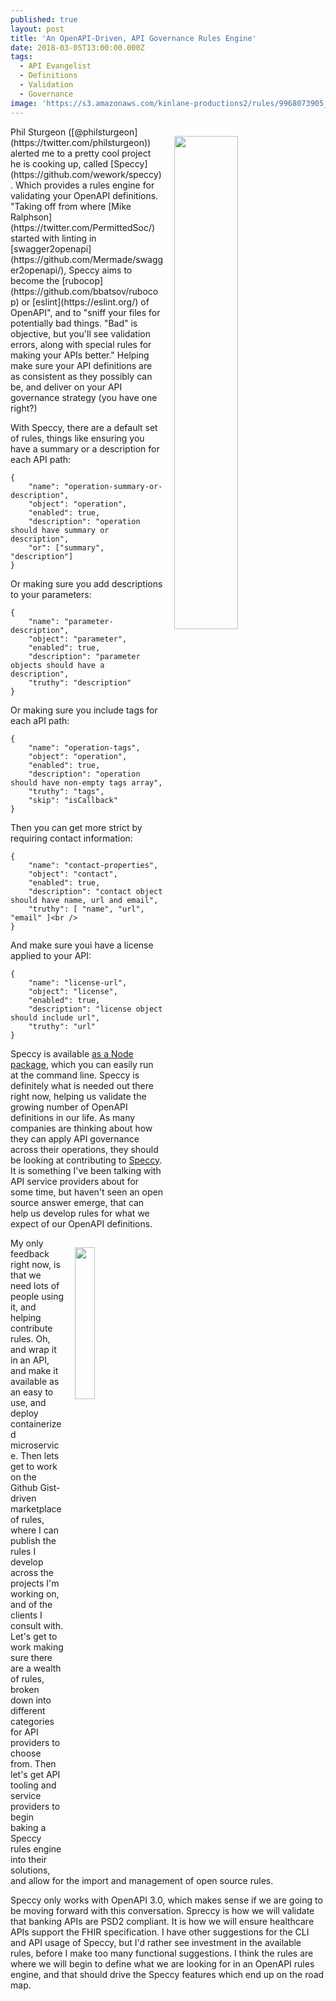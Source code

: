 ```yaml
---
published: true
layout: post
title: 'An OpenAPI-Driven, API Governance Rules Engine'
date: 2018-03-05T13:00:00.000Z
tags:
  - API Evangelist
  - Definitions
  - Validation
  - Governance
image: 'https://s3.amazonaws.com/kinlane-productions2/rules/9968073905_95ce575233_z.jpg'
---
```

<p><img src="https://s3.amazonaws.com/kinlane-productions2/rules/9968073905_95ce575233_z.jpg" align="right" width="45%" style="padding: 15px;" /></p>Phil Sturgeon ([@philsturgeon](https://twitter.com/philsturgeon)) alerted me to a pretty cool project he is cooking up, called [Speccy](https://github.com/wework/speccy). Which provides a rules engine for validating your OpenAPI definitions. "Taking off from where [Mike Ralphson](https://twitter.com/PermittedSoc/) started with linting in [swagger2openapi](https://github.com/Mermade/swagger2openapi/), Speccy aims to become the [rubocop](https://github.com/bbatsov/rubocop) or [eslint](https://eslint.org/) of OpenAPI", and to "sniff your files for potentially bad things. "Bad" is objective, but you'll see validation errors, along with special rules for making your APIs better." Helping make sure your API definitions are as consistent as they possibly can be, and deliver on your API governance strategy (you have one right?)

With Speccy, there are a default set of rules, things like ensuring you have a summary or a description for each API path:

```
{
	"name": "operation-summary-or-description",
	"object": "operation",
	"enabled": true,
	"description": "operation should have summary or description",
	"or": ["summary", "description"]
}
```

Or making sure you add descriptions to your parameters:

```
{
	"name": "parameter-description",
	"object": "parameter",
	"enabled": true,
	"description": "parameter objects should have a description",
	"truthy": "description"
}
```

Or making sure you include tags for each aPI path:

```
{
	"name": "operation-tags",
	"object": "operation",
	"enabled": true,
	"description": "operation should have non-empty tags array",
	"truthy": "tags",
	"skip": "isCallback"
}
```

Then you can get more strict by requiring contact information:

```
{
	"name": "contact-properties",
	"object": "contact",
	"enabled": true,
	"description": "contact object should have name, url and email",
	"truthy": [ "name", "url", "email" ]<br />
}
```

And make sure youi have a license applied to your API:

```
{
	"name": "license-url",
	"object": "license",
	"enabled": true,
	"description": "license object should include url",
	"truthy": "url"
}
```

Speccy is available [as a Node package](https://www.npmjs.com/package/speccy), which you can easily run at the command line. Speccy is definitely what is needed out there right now, helping us validate the growing number of OpenAPI definitions in our life. As many companies are thinking about how they can apply API governance across their operations, they should be looking at contributing to [Speccy](https://github.com/wework/speccy). It is something I've been talking with API service providers about for some time, but haven't seen an open source answer emerge, that can help us develop rules for what we expect of our OpenAPI definitions.
<p><img src="https://s3.amazonaws.com/kinlane-productions2/openapi/openapi-logo.png" align="right" width="25%" style="padding: 15px;" /></p>
My only feedback right now, is that we need lots of people using it, and helping contribute rules. Oh, and wrap it in an API, and make it available as an easy to use, and deploy containerized microservice. Then lets get to work on the Github Gist-driven marketplace of rules, where I can publish the rules I develop across the projects I'm working on, and of the clients I consult with. Let's get to work making sure there are a wealth of rules, broken down into different categories for API providers to choose from. Then let's get API tooling and service providers to begin baking a Speccy rules engine into their solutions, and allow for the import and management of open source rules.

Speccy only works with OpenAPI 3.0, which makes sense if we are going to be moving forward with this conversation. Spreccy is how we will validate that banking APIs are PSD2 compliant. It is how we will ensure healthcare APIs support the FHIR specification. I have other suggestions for the CLI and API usage of Speccy, but I'd rather see investment in the available rules, before I make too many functional suggestions. I think the rules are where we will begin to define what we are looking for in an OpenAPI rules engine, and that should drive the Speccy features which end up on the road map.
